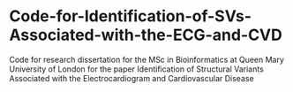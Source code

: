# Code-for-Identification-of-SVs-Associated-with-the-ECG-and-CVD
Code for research dissertation for the MSc in Bioinformatics at Queen Mary University of London for the paper Identification of Structural Variants Associated with the Electrocardiogram and Cardiovascular Disease
